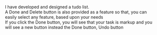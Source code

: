 I have developed and designed a tudo list.
<br>
A Done and Delete button is also provided as a feature so that, you can easily select any feature, based upon your needs
<br>
If you click the Done button, you will see that your task is markup and you will see a new button instead the Done button, Undo button
